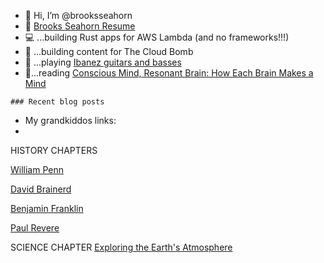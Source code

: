 - 👋 Hi, I’m @brooksseahorn
- 📄 [Brooks Seahorn Resume](https://github.com/brooksseahorn/brooksseahorn/blob/main/Resume%20-%20Brooks%20Seahorn.pdf)
- 💻 ...building Rust apps for AWS Lambda (and no frameworks!!!)
- 🚧 ...building content for The Cloud Bomb
- 🎸 ...playing [Ibanez guitars and basses](https://www.ibanez.com/usa/)
- :book:...reading [Conscious Mind, Resonant Brain: How Each Brain Makes a Mind](https://www.amazon.com/gp/product/0190070552/ref=ppx_yo_dt_b_asin_title_o00_s00?ie=UTF8&psc=1)

`### Recent blog posts
`

<!---
brooksseahorn/brooksseahorn is a ✨ special ✨ repository because its `README.md` (this file) appears on your GitHub profile.
You can click the Preview link to take a look at your changes.
--->
- My grandkiddos links:
- 
HISTORY CHAPTERS

[William Penn](https://kahoot.it/challenge/05985611?challenge-id=284fda72-d864-4661-b3d1-6967fe6a66ac_1693603328087)

[David Brainerd](https://kahoot.it/challenge/02490134?challenge-id=284fda72-d864-4661-b3d1-6967fe6a66ac_1693603688721)

[Benjamin Franklin](https://kahoot.it/challenge/05861833?challenge-id=284fda72-d864-4661-b3d1-6967fe6a66ac_1693603487792)

[Paul Revere](https://kahoot.it/challenge/04611749?challenge-id=284fda72-d864-4661-b3d1-6967fe6a66ac_1693603417104)


SCIENCE CHAPTER
[Exploring the Earth's Atmosphere](https://kahoot.it/challenge/04644225?challenge-id=284fda72-d864-4661-b3d1-6967fe6a66ac_1693603167611)
